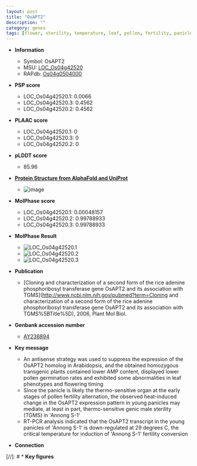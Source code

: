 ```yaml
---
layout: post
title: "OsAPT2"
description: ""
category: genes
tags: [flower, sterility, temperature, leaf, pollen, fertility, panicle]
---
```


* **Information**  
    + Symbol: OsAPT2  
    + MSU: [LOC_Os04g42520](http://rice.plantbiology.msu.edu/cgi-bin/ORF_infopage.cgi?orf=LOC_Os04g42520)  
    + RAPdb: [Os04g0504000](http://rapdb.dna.affrc.go.jp/viewer/gbrowse_details/irgsp1?name=Os04g0504000)  

* **PSP score**  
    + LOC_Os04g42520.1: 0.0066 
    + LOC_Os04g42520.3: 0.4562 
    + LOC_Os04g42520.2: 0.4562 

* **PLAAC score**  
    + LOC_Os04g42520.1: 0 
    + LOC_Os04g42520.3: 0 
    + LOC_Os04g42520.2: 0 

* **pLDDT score**
    + 85.96

* **[Protein Structure from AlphaFold and UniProt](https://www.uniprot.org/uniprotkb/Q84P57/entry#structure)**
    + ![image](https://ricepsp.github.io/images/Q8/AF-Q84P57-F1.png)

* **MolPhase score**
    + LOC_Os04g42520.1: 0.00048157
    + LOC_Os04g42520.2: 0.99788933
    + LOC_Os04g42520.3: 0.99788933

* **MolPhase Result**
    + ![LOC_Os04g42520.1](https://304243504.github.io/Pictures/LOC_Os04g/LOC_Os04g42520.1.png)
    + ![LOC_Os04g42520.2](https://304243504.github.io/Pictures/LOC_Os04g/LOC_Os04g42520.2.png)
    + ![LOC_Os04g42520.3](https://304243504.github.io/Pictures/LOC_Os04g/LOC_Os04g42520.3.png)

* **Publication**  
    + [Cloning and characterization of a second form of the rice adenine phosphoribosyl transferase gene OsAPT2 and its association with TGMS](http://www.ncbi.nlm.nih.gov/pubmed?term=Cloning and characterization of a second form of the rice adenine phosphoribosyl transferase gene OsAPT2 and its association with TGMS%5BTitle%5D), 2006, Plant Mol Biol.

* **Genbank accession number**  
    + [AY238894](http://www.ncbi.nlm.nih.gov/nuccore/AY238894)

* **Key message**  
    + An antisense strategy was used to suppress the expression of the OsAPT2 homolog in Arabidopsis, and the obtained homozygous transgenic plants contained lower AMP content, displayed lower pollen germination rates and exhibited some abnormalities in leaf phenotypes and flowering timing
    + Since the panicle is likely the thermo-sensitive organ at the early stages of pollen fertility alternation, the observed heat-induced change in the OsAPT2 expression pattern in young panicles may mediate, at least in part, thermo-sensitive genic male sterility (TGMS) in 'Annong S-1'
    + RT-PCR analysis indicated that the OsAPT2 transcript in the young panicles of 'Annong S-1' is down-regulated at 29 degrees C, the critical temperature for induction of 'Annong S-1' fertility conversion

* **Connection**  

[//]: # * **Key figures**  


